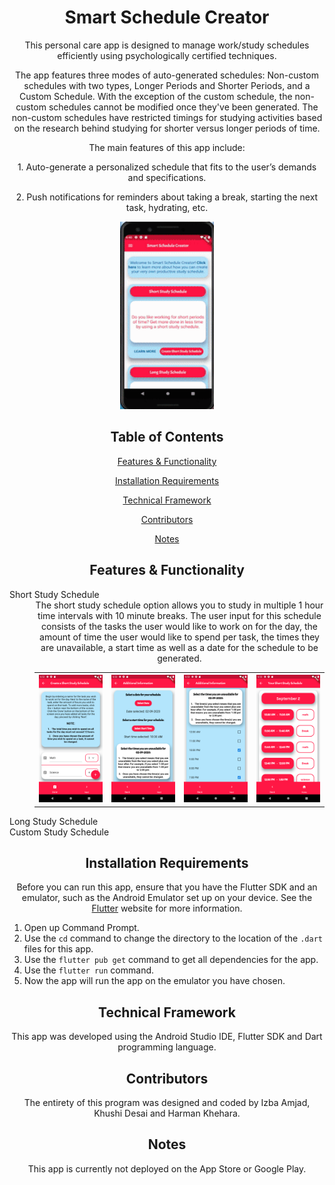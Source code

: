 <h1 align="center">Smart Schedule Creator</h1>

<p align="center">This personal care app is designed to manage work/study schedules efficiently using psychologically certified techniques.</p>

<p align="center">The app features three modes of auto-generated schedules: Non-custom schedules with two types, Longer Periods and Shorter Periods, and a Custom Schedule. With the exception of the custom schedule, the non-custom schedules cannot be modified once they've been generated. The non-custom schedules have restricted timings for studying activities based on the research behind studying for shorter versus longer periods of time. </p>

<p align="center">The main features of this app include:</p>
<p align="center">1. Auto-generate a personalized schedule that fits to the user’s demands and specifications.</p>
<p align="center">2. Push notifications for reminders about taking a break, starting the next task, hydrating, etc. </p>

<p align="center">
  <img width ="150" height="300" src="homepage.gif">
</p>

<h2 align="center">Table of Contents</h2>
<p align="center"><a href="#features">Features & Functionality</a></p>
<p align="center"><a href="#installation">Installation Requirements</a></p>
<p align="center"><a href="#framework">Technical Framework</a></p>
<p align="center"><a href="#contributors">Contributors</a></p>
<p align="center"><a href="#notes">Notes</a></p>

<h2 align="center" id="features">Features & Functionality</h2>
<dl>
  <dt>Short Study Schedule</dt>
  <dd align="center">The short study schedule option allows you to study in multiple 1 hour time intervals with 10 minute breaks. The user input for this schedule consists of the tasks the user would like to work on for the day, the amount of time the user would like to spend per task, the times they are unavailable, a start time as well as a date for the schedule to be generated.
    <table>
      <tr>
        <th>
          <img width="200" height"500" src="tasks.png">
        </th>
        <th>
          <img width="200" height"500" src="startTime.png">
        </th>
        <th>
          <img width="200" height"500" src="unavailable.png">
        </th>
        <th>
          <img width="200" height"500" src="schedule.png">
        </th>
      </tr>
    </table>
    
  </dd>
  <dt>Long Study Schedule</dt>
  <dd align="center">
  </dd>
  <dt>Custom Study Schedule</dt>
  <dd align="center">
  </dd>      
</dl>


<h2 align="center" id="installation">Installation Requirements</h2>
<p align="center">Before you can run this app, ensure that you have the Flutter SDK and an emulator, such as the Android Emulator set up on your device. See the 
  <a href="https://flutter.dev/docs/get-started/install">Flutter</a> website for more information.</p>

<ol>
  <li>Open up Command Prompt.</li>
  <li>Use the <code>cd</code> command to change the directory to the location of the <code>.dart</code> files for this app.</li>
  <li>Use the <code>flutter pub get</code> command to get all dependencies for the app.</li>
  <li>Use the <code>flutter run</code> command.</li>
  <li>Now the app will run the app on the emulator you have chosen.</li>
</ol>
  

<h2 align="center" id="framework">Technical Framework</h2>
<p align ="center">This app was developed using the Android Studio IDE, Flutter SDK and Dart programming language.</p>


<h2 align="center" id="contributors">Contributors</h2>
<p align="center">The entirety of this program was designed and coded by Izba Amjad, Khushi Desai and Harman Khehara.</p>

<h2 align="center" id="notes">Notes</h2>
<p align="center">This app is currently not deployed on the App Store or Google Play.</p>
